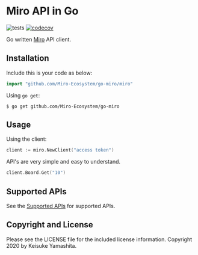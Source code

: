 # Miro API in Go

![tests](https://github.com/Miro-Ecosystem/go-miro/workflows/tests/badge.svg)
[![codecov](https://codecov.io/gh/Miro-Ecosystem/go-miro/branch/master/graph/badge.svg)](https://codecov.io/gh/Miro-Ecosystem/go-miro)

Go written [Miro](https://miro.com/app/dashboard/) API client.

## Installation

Include this is your code as below:

```go
import "github.com/Miro-Ecosystem/go-miro/miro"
```

Using `go get`:

```console
$ go get github.com/Miro-Ecosystem/go-miro
```

## Usage

Using the client:

```go
client := miro.NewClient("access token")
```

API's are very simple and easy to understand.

```go
client.Board.Get("10")
```

## Supported APIs

See the [Supported APIs](docs/API.md) for supported APIs.

## Copyright and License

Please see the LICENSE file for the included license information.
Copyright 2020 by Keisuke Yamashita.

